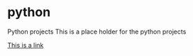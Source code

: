 # python
Python  projects
This is a place holder for the python projects 

[This is a link](www.google.com)
